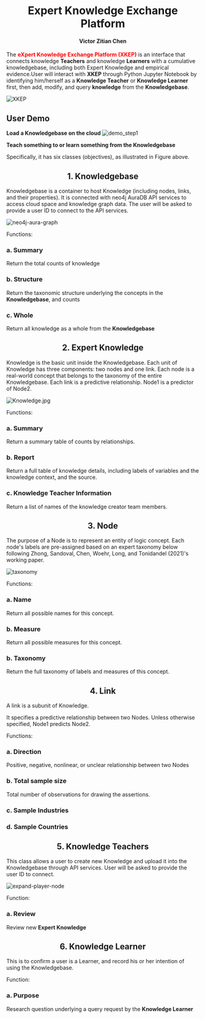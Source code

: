 # <center>Expert Knowledge Exchange Platform</center> 
#### <center>Victor Zitian Chen</center>
The **<font color='red'>eXpert Knowledge Exchange Platform (XKEP)</font>** is an interface that connects knowledge **Teachers** and knowledge **Learners** with a cumulative knowledgebase, including both Expert Knowledge and empirical evidence.User will interact with **XKEP** through Python Jupyter Notebook by identifying him/herself as a **Knowledge Teacher** or **Knowledge Learner** first, then add, modify, and query **knowledge** from the **Knowledgebase**.

![XKEP](https://user-images.githubusercontent.com/89408945/138008436-d4b40442-f38e-425b-bb38-af77e28e263d.jpg)

## User Demo

**Load a Knowledgebase on the cloud**
![demo_step1](https://user-images.githubusercontent.com/59463770/138016499-68748e8d-74e1-4607-bba8-0644317af13d.gif)

**Teach something to or learn something from the Knowledgebase**

Specifically, it has six classes (objectives), as illustrated in Figure above.

## <center>1.	Knowledgebase </center>
Knowledgebase is a container to host Knowledge (including nodes, links, and their properties).
It is connected with neo4j AuraDB API services to access cloud space and knowledge graph data.
The user will be asked to provide a user ID to connect to the API services.

![neo4j-aura-graph](https://dist.neo4j.com/wp-content/uploads/20191105083257/neo4j-aura-graph.jpg)

Functions:

### a. Summary
Return the total counts of knowledge

### b. Structure
Return the taxonomic structure underlying the concepts in the **Knowledgebase**, and counts

### c. Whole
Return all knowledge as a whole from the **Knowledgebase**

## <center>2.	Expert Knowledge</center>
Knowledge is the basic unit inside the Knowledgebase. 
Each unit of Knowledge has three components: two nodes and one link. 
Each node is a real-world concept that belongs to the taxonomy of the entire Knowledgebase.
Each link is a predictive relationship. Node1 is a predictor of Node2.

![Knowledge.jpg](https://miro.medium.com/max/888/1*MPtzE8lfYXfeJ-Axv5Si_w.png)

Functions:

### a.	Summary
Return a summary table of counts by relationships.

### b.	Report
Return a full table of knowledge details, including labels of variables and the knowledge context, and the source.

### c.	Knowledge Teacher Information
Return a list of names of the knowledge creator team members.


## <center>3.	Node</center>
The purpose of a Node is to represent an entity of logic concept.
Each node's labels are pre-assigned based on an expert taxonomy below following Zhong, Sandoval, Chen, Woehr, Long, and Tonidandel (2021)'s working paper.

![taxonomy](https://user-images.githubusercontent.com/89408945/138008635-7ce5e007-6ff4-4836-9397-c833537826af.jpg)

Functions:

### a.	Name
Return all possible names for this concept.

### b. Measure
Return all possible measures for this concept.

### b.	Taxonomy
Return the full taxonomy of labels and measures of this concept.


## <center>4.	Link</center>
A link is a subunit of Knowledge.

It specifies a predictive relationship between two Nodes. 
Unless otherwise specified, Node1 predicts Node2.

Functions:

### a.	Direction
Positive, negative, nonlinear, or unclear relationship between two Nodes

### b.	Total sample size
Total number of observations for drawing the assertions.

### c.	Sample Industries

### d. Sample Countries



## <center>5.	Knowledge Teachers </center>
This class allows a user to create new Knowledge and upload it into the Knowledgebase through API services. 
User will be asked to provide the user ID to connect.

![expand-player-node](https://mk0sharpnotionswseoa.kinstacdn.com/wp-content/uploads/expand-player-node.gif)

Function:

### a.	Review
Review new **Expert Knowledge**



## <center>6.	Knowledge Learner </center>
This is to confirm a user is a Learner, and record his or her intention of using the Knowledgebase.

Function:

### a.	Purpose
Research question underlying a query request by the **Knowledge Learner**


